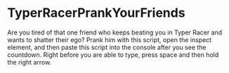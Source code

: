 # TyperRacerPrankYourFriends
Are you tired of that one friend who keeps beating you in Typer Racer and wants to shatter their ego?
Prank him with this script, open the inspect element, and then paste this script into the console after you see the countdown.
Right before you are able to type, press space and then hold the right arrow.
